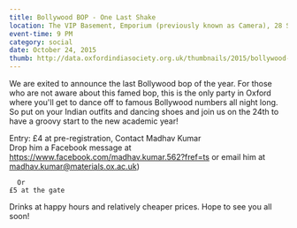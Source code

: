 ```yaml
---
title: Bollywood BOP - One Last Shake
location: The VIP Basement, Emporium (previously known as Camera), 28 St Ebbes Street,Oxford OX1 1PU
event-time: 9 PM
category: social
date: October 24, 2015
thumb: http://data.oxfordindiasociety.org.uk/thumbnails/2015/bollywood-bop-oct.png
---
```


We are exited to announce the last Bollywood bop of the year. For those who are not aware about this famed bop, this is the only party in Oxford where you'll get to dance off to famous Bollywood numbers all night long. So put on your Indian outfits and dancing shoes and join us on the 24th to have a groovy start to the new academic year! 

Entry: £4 at pre-registration, Contact Madhav Kumar  
Drop him a Facebook message at https://www.facebook.com/madhav.kumar.562?fref=ts 
  or email him at  madhav.kumar@materials.ox.ac.uk)

      Or
    £5 at the gate

Drinks at happy hours and relatively cheaper prices. Hope to see you all soon!  

